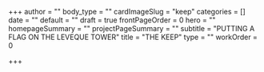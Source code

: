 +++
author = ""
body_type = ""
cardImageSlug = "keep"
categories = []
date = ""
default = ""
draft = true
frontPageOrder = 0
hero = ""
homepageSummary = ""
projectPageSummary = ""
subtitle = "PUTTING A FLAG ON THE LEVEQUE TOWER"
title = "THE KEEP"
type = ""
workOrder = 0

+++
